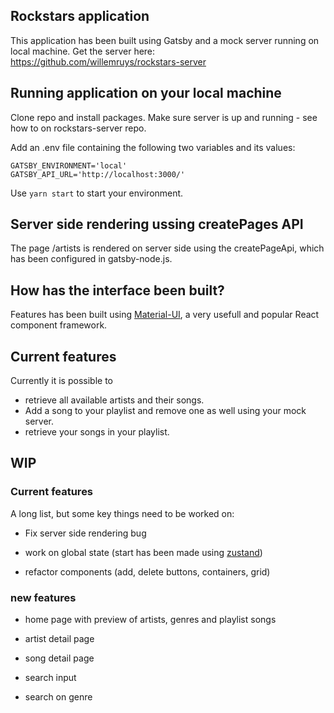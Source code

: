 ## Rockstars application

This application has been built using Gatsby and a mock server running on local machine. Get the server here: https://github.com/willemruys/rockstars-server

## Running application on your local machine

Clone repo and install packages. Make sure server is up and running - see how to on rockstars-server repo.

Add an .env file containing the following two variables and its values:

```
GATSBY_ENVIRONMENT='local'
GATSBY_API_URL='http://localhost:3000/'
```

Use `yarn start` to start your environment.

## Server side rendering ussing createPages API

The page /artists is rendered on server side using the createPageApi, which has been configured in gatsby-node.js.

## How has the interface been built?

Features has been built using [Material-UI](https://material-ui.com/), a very usefull and popular React component framework.

## Current features

Currently it is possible to

- retrieve all available artists and their songs.
- Add a song to your playlist and remove one as well using your mock server.
- retrieve your songs in your playlist.

## WIP

### Current features

A long list, but some key things need to be worked on:

- Fix server side rendering bug

- work on global state (start has been made using [zustand](https://www.npmjs.com/package/zustand))

- refactor components (add, delete buttons, containers, grid)

### new features

- home page with preview of artists, genres and playlist songs

- artist detail page

- song detail page

- search input

- search on genre
